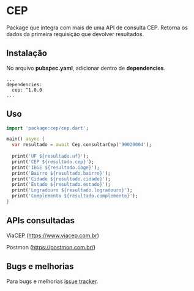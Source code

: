 # CEP

Package que integra com mais de uma API de consulta CEP.
Retorna os dados da primeira requisição que devolver resultados.

## Instalação
No arquivo **pubspec.yaml**, adicionar dentro de **dependencies**.

```
...
dependencies:
  cep: ^1.0.0
...
```

## Uso

```dart
import 'package:cep/cep.dart';

main() async {
  var resultado = await Cep.consultarCep('90020004');
  
  print('UF ${resultado.uf}');
  print('CEP ${resultado.cep}');
  print('IBGE ${resultado.ibge}');
  print('Bairro ${resultado.bairro}');
  print('Cidade ${resultado.cidade}');
  print('Estado ${resultado.estado}');
  print('Logradouro ${resultado.logradouro}');
  print('Complemento ${resultado.complemento}');
}
```

## APIs consultadas
ViaCEP (https://www.viacep.com.br)

Postmon (https://postmon.com.br/)

## Bugs e melhorias

Para bugs e melhorias [issue tracker][tracker].

[tracker]: https://github.com/tefferson/cep/issues